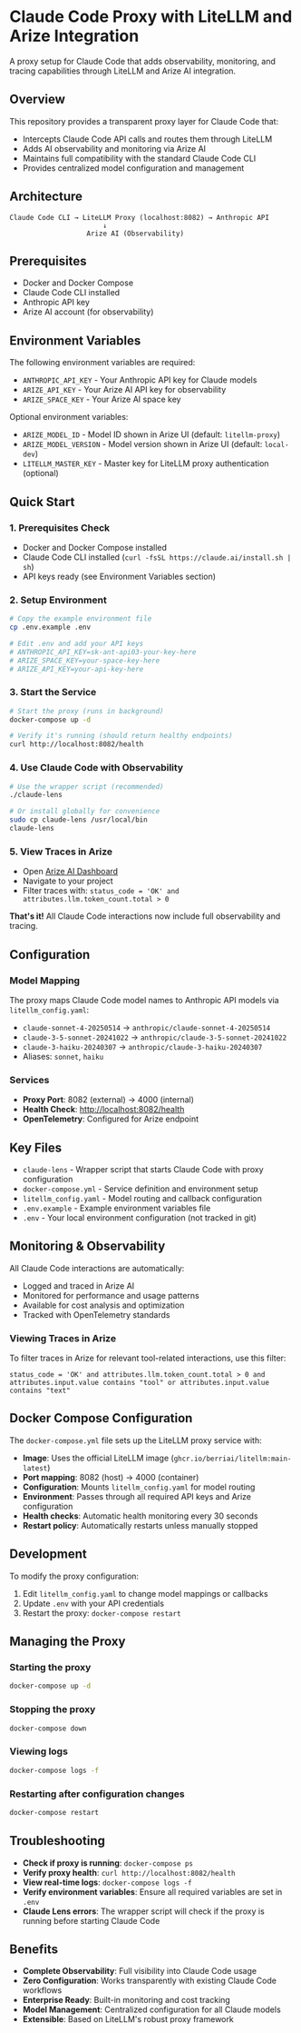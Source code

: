 # Claude Code Proxy with LiteLLM and Arize Integration

A proxy setup for Claude Code that adds observability, monitoring, and tracing capabilities through LiteLLM and Arize AI integration.

## Overview

This repository provides a transparent proxy layer for Claude Code that:

- Intercepts Claude Code API calls and routes them through LiteLLM
- Adds AI observability and monitoring via Arize AI
- Maintains full compatibility with the standard Claude Code CLI
- Provides centralized model configuration and management

## Architecture

```
Claude Code CLI → LiteLLM Proxy (localhost:8082) → Anthropic API
                       ↓
                   Arize AI (Observability)
```

## Prerequisites

- Docker and Docker Compose
- Claude Code CLI installed
- Anthropic API key
- Arize AI account (for observability)

## Environment Variables

The following environment variables are required:

- `ANTHROPIC_API_KEY` - Your Anthropic API key for Claude models
- `ARIZE_API_KEY` - Your Arize AI API key for observability
- `ARIZE_SPACE_KEY` - Your Arize AI space key

Optional environment variables:

- `ARIZE_MODEL_ID` - Model ID shown in Arize UI (default: `litellm-proxy`)
- `ARIZE_MODEL_VERSION` - Model version shown in Arize UI (default: `local-dev`)
- `LITELLM_MASTER_KEY` - Master key for LiteLLM proxy authentication (optional)

## Quick Start

### 1. Prerequisites Check

- Docker and Docker Compose installed
- Claude Code CLI installed (`curl -fsSL https://claude.ai/install.sh | sh`)
- API keys ready (see Environment Variables section)

### 2. Setup Environment

```bash
# Copy the example environment file
cp .env.example .env

# Edit .env and add your API keys
# ANTHROPIC_API_KEY=sk-ant-api03-your-key-here
# ARIZE_SPACE_KEY=your-space-key-here
# ARIZE_API_KEY=your-api-key-here
```

### 3. Start the Service

```bash
# Start the proxy (runs in background)
docker-compose up -d

# Verify it's running (should return healthy endpoints)
curl http://localhost:8082/health
```

### 4. Use Claude Code with Observability

```bash
# Use the wrapper script (recommended)
./claude-lens

# Or install globally for convenience
sudo cp claude-lens /usr/local/bin
claude-lens
```

### 5. View Traces in Arize

- Open [Arize AI Dashboard](https://app.arize.com)
- Navigate to your project
- Filter traces with: `status_code = 'OK' and attributes.llm.token_count.total > 0`

**That's it!** All Claude Code interactions now include full observability and tracing.

## Configuration

### Model Mapping

The proxy maps Claude Code model names to Anthropic API models via `litellm_config.yaml`:

- `claude-sonnet-4-20250514` → `anthropic/claude-sonnet-4-20250514`
- `claude-3-5-sonnet-20241022` → `anthropic/claude-3-5-sonnet-20241022`
- `claude-3-haiku-20240307` → `anthropic/claude-3-haiku-20240307`
- Aliases: `sonnet`, `haiku`

### Services

- **Proxy Port**: 8082 (external) → 4000 (internal)
- **Health Check**: <http://localhost:8082/health>
- **OpenTelemetry**: Configured for Arize endpoint

## Key Files

- `claude-lens` - Wrapper script that starts Claude Code with proxy configuration
- `docker-compose.yml` - Service definition and environment setup
- `litellm_config.yaml` - Model routing and callback configuration
- `.env.example` - Example environment variables file
- `.env` - Your local environment configuration (not tracked in git)

## Monitoring & Observability

All Claude Code interactions are automatically:

- Logged and traced in Arize AI
- Monitored for performance and usage patterns
- Available for cost analysis and optimization
- Tracked with OpenTelemetry standards

### Viewing Traces in Arize

To filter traces in Arize for relevant tool-related interactions, use this filter:

```
status_code = 'OK' and attributes.llm.token_count.total > 0 and attributes.input.value contains "tool" or attributes.input.value contains "text"
```

## Docker Compose Configuration

The `docker-compose.yml` file sets up the LiteLLM proxy service with:

- **Image**: Uses the official LiteLLM image (`ghcr.io/berriai/litellm:main-latest`)
- **Port mapping**: 8082 (host) → 4000 (container)
- **Configuration**: Mounts `litellm_config.yaml` for model routing
- **Environment**: Passes through all required API keys and Arize configuration
- **Health checks**: Automatic health monitoring every 30 seconds
- **Restart policy**: Automatically restarts unless manually stopped

## Development

To modify the proxy configuration:

1. Edit `litellm_config.yaml` to change model mappings or callbacks
2. Update `.env` with your API credentials
3. Restart the proxy: `docker-compose restart`

## Managing the Proxy

### Starting the proxy

```bash
docker-compose up -d
```

### Stopping the proxy

```bash
docker-compose down
```

### Viewing logs

```bash
docker-compose logs -f
```

### Restarting after configuration changes

```bash
docker-compose restart
```

## Troubleshooting

- **Check if proxy is running**: `docker-compose ps`
- **Verify proxy health**: `curl http://localhost:8082/health`
- **View real-time logs**: `docker-compose logs -f`
- **Verify environment variables**: Ensure all required variables are set in `.env`
- **Claude Lens errors**: The wrapper script will check if the proxy is running before starting Claude Code

## Benefits

- **Complete Observability**: Full visibility into Claude Code usage
- **Zero Configuration**: Works transparently with existing Claude Code workflows
- **Enterprise Ready**: Built-in monitoring and cost tracking
- **Model Management**: Centralized configuration for all Claude models
- **Extensible**: Based on LiteLLM's robust proxy framework
